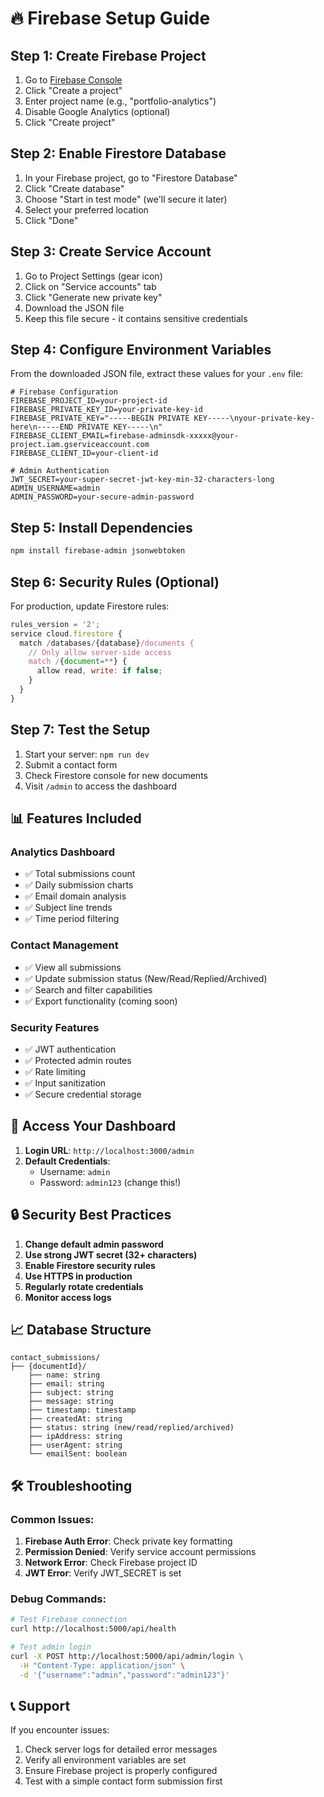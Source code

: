 # 🔥 Firebase Setup Guide

## Step 1: Create Firebase Project

1. Go to [Firebase Console](https://console.firebase.google.com/)
2. Click "Create a project"
3. Enter project name (e.g., "portfolio-analytics")
4. Disable Google Analytics (optional)
5. Click "Create project"

## Step 2: Enable Firestore Database

1. In your Firebase project, go to "Firestore Database"
2. Click "Create database"
3. Choose "Start in test mode" (we'll secure it later)
4. Select your preferred location
5. Click "Done"

## Step 3: Create Service Account

1. Go to Project Settings (gear icon)
2. Click on "Service accounts" tab
3. Click "Generate new private key"
4. Download the JSON file
5. Keep this file secure - it contains sensitive credentials

## Step 4: Configure Environment Variables

From the downloaded JSON file, extract these values for your `.env` file:

```env
# Firebase Configuration
FIREBASE_PROJECT_ID=your-project-id
FIREBASE_PRIVATE_KEY_ID=your-private-key-id
FIREBASE_PRIVATE_KEY="-----BEGIN PRIVATE KEY-----\nyour-private-key-here\n-----END PRIVATE KEY-----\n"
FIREBASE_CLIENT_EMAIL=firebase-adminsdk-xxxxx@your-project.iam.gserviceaccount.com
FIREBASE_CLIENT_ID=your-client-id

# Admin Authentication
JWT_SECRET=your-super-secret-jwt-key-min-32-characters-long
ADMIN_USERNAME=admin
ADMIN_PASSWORD=your-secure-admin-password
```

## Step 5: Install Dependencies

```bash
npm install firebase-admin jsonwebtoken
```

## Step 6: Security Rules (Optional)

For production, update Firestore rules:

```javascript
rules_version = '2';
service cloud.firestore {
  match /databases/{database}/documents {
    // Only allow server-side access
    match /{document=**} {
      allow read, write: if false;
    }
  }
}
```

## Step 7: Test the Setup

1. Start your server: `npm run dev`
2. Submit a contact form
3. Check Firestore console for new documents
4. Visit `/admin` to access the dashboard

## 📊 Features Included

### Analytics Dashboard
- ✅ Total submissions count
- ✅ Daily submission charts
- ✅ Email domain analysis
- ✅ Subject line trends
- ✅ Time period filtering

### Contact Management
- ✅ View all submissions
- ✅ Update submission status (New/Read/Replied/Archived)
- ✅ Search and filter capabilities
- ✅ Export functionality (coming soon)

### Security Features
- ✅ JWT authentication
- ✅ Protected admin routes
- ✅ Rate limiting
- ✅ Input sanitization
- ✅ Secure credential storage

## 🚀 Access Your Dashboard

1. **Login URL**: `http://localhost:3000/admin`
2. **Default Credentials**: 
   - Username: `admin`
   - Password: `admin123` (change this!)

## 🔒 Security Best Practices

1. **Change default admin password**
2. **Use strong JWT secret (32+ characters)**
3. **Enable Firestore security rules**
4. **Use HTTPS in production**
5. **Regularly rotate credentials**
6. **Monitor access logs**

## 📈 Database Structure

```
contact_submissions/
├── {documentId}/
    ├── name: string
    ├── email: string
    ├── subject: string
    ├── message: string
    ├── timestamp: timestamp
    ├── createdAt: string
    ├── status: string (new/read/replied/archived)
    ├── ipAddress: string
    ├── userAgent: string
    └── emailSent: boolean
```

## 🛠️ Troubleshooting

### Common Issues:

1. **Firebase Auth Error**: Check private key formatting
2. **Permission Denied**: Verify service account permissions
3. **Network Error**: Check Firebase project ID
4. **JWT Error**: Verify JWT_SECRET is set

### Debug Commands:

```bash
# Test Firebase connection
curl http://localhost:5000/api/health

# Test admin login
curl -X POST http://localhost:5000/api/admin/login \
  -H "Content-Type: application/json" \
  -d '{"username":"admin","password":"admin123"}'
```

## 📞 Support

If you encounter issues:
1. Check server logs for detailed error messages
2. Verify all environment variables are set
3. Ensure Firebase project is properly configured
4. Test with a simple contact form submission first